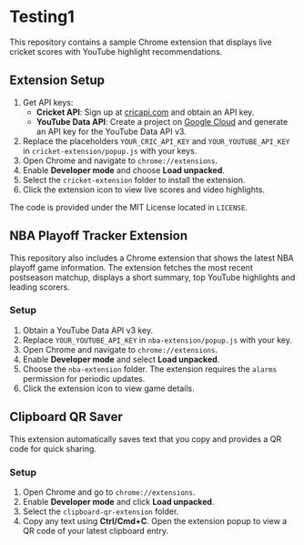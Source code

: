 # Testing1

This repository contains a sample Chrome extension that displays live cricket scores with YouTube highlight recommendations.

## Extension Setup

1. Get API keys:
   - **Cricket API**: Sign up at [cricapi.com](https://www.cricapi.com/) and obtain an API key.
   - **YouTube Data API**: Create a project on [Google Cloud](https://console.cloud.google.com/) and generate an API key for the YouTube Data API v3.
2. Replace the placeholders `YOUR_CRIC_API_KEY` and `YOUR_YOUTUBE_API_KEY` in `cricket-extension/popup.js` with your keys.
3. Open Chrome and navigate to `chrome://extensions`.
4. Enable **Developer mode** and choose **Load unpacked**.
5. Select the `cricket-extension` folder to install the extension.
6. Click the extension icon to view live scores and video highlights.

The code is provided under the MIT License located in `LICENSE`.

## NBA Playoff Tracker Extension

This repository also includes a Chrome extension that shows the latest NBA playoff game information. The extension fetches the most recent postseason matchup, displays a short summary, top YouTube highlights and leading scorers.

### Setup
1. Obtain a YouTube Data API v3 key.
2. Replace `YOUR_YOUTUBE_API_KEY` in `nba-extension/popup.js` with your key.
3. Open Chrome and navigate to `chrome://extensions`.
4. Enable **Developer mode** and select **Load unpacked**.
5. Choose the `nba-extension` folder. The extension requires the `alarms` permission for periodic updates.
6. Click the extension icon to view game details.

## Clipboard QR Saver

This extension automatically saves text that you copy and provides a QR code for quick sharing.

### Setup
1. Open Chrome and go to `chrome://extensions`.
2. Enable **Developer mode** and click **Load unpacked**.
3. Select the `clipboard-qr-extension` folder.
4. Copy any text using **Ctrl/Cmd+C**. Open the extension popup to view a QR code of your latest clipboard entry.
